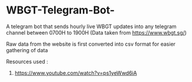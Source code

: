 # WBGT-Telegram-Bot-
A telegram bot that sends hourly live WBGT updates into any telegram channel between 0700H to 1900H (Data taken from https://www.wbgt.sg/)

Raw data from the website is first converted into csv format for easier gathering of data 

Resources used :
1. https://www.youtube.com/watch?v=ps1yeWwd6iA
